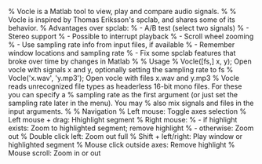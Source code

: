 %  Vocle is a Matlab tool to view, play and compare audio signals.
%
%  Vocle is inspired by Thomas Eriksson's spclab, and shares some of its behavior. 
%  Advantages over spclab:
%   - A/B test (select two signals)
%   - Stereo support
%   - Possible to interrupt playback
%   - Scroll wheel zooming
%   - Use sampling rate info from input files, if available
%   - Remember window locations and sampling rate
%   - Fix some spclab features that broke over time by changes in Matlab
%
%  Usage
%     Vocle([fs,] x, y);         Open vocle with signals x and y, optionally setting the sampling rate to fs 
%     Vocle('x.wav', 'y.mp3');   Open vocle with files x.wav and y.mp3
%  Vocle reads unrecognized file types as headerless 16-bit mono files. For these you can specify a
%  sampling rate as the first argument (or just set the sampling rate later in the menu). You may
%  also mix signals and files in the input arguments.
% 
%  Navigation
%     Left mouse:                Toggle axes selection
%     Left mouse + drag:         Hhighlight segment
%     Right mouse:
%      - if highlight exists:    Zoom to highlighted segment; remove highlight
%      - otherwise:              Zoom out
%     Double click left:         Zoom out full
%     Shift + left/right:        Play window or highlighted segment
%     Mouse click outside axes:  Remove highlight
%     Mouse scroll:              Zoom in or out
